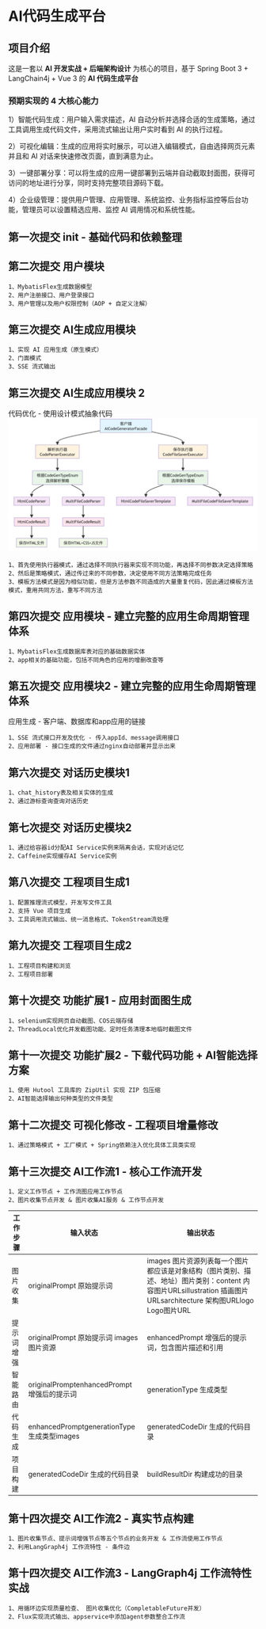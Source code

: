 # AI代码生成平台

## 项目介绍

这是一套以 **AI 开发实战 + 后端架构设计** 为核心的项目，基于 Spring Boot 3 + LangChain4j + Vue 3 的 **AI 代码生成平台**

### 预期实现的 4 大核心能力

1）智能代码生成：用户输入需求描述，AI 自动分析并选择合适的生成策略，通过工具调用生成代码文件，采用流式输出让用户实时看到 AI 的执行过程。

2）可视化编辑：生成的应用将实时展示，可以进入编辑模式，自由选择网页元素并且和 AI 对话来快速修改页面，直到满意为止。

3）一键部署分享：可以将生成的应用一键部署到云端并自动截取封面图，获得可访问的地址进行分享，同时支持完整项目源码下载。

4）企业级管理：提供用户管理、应用管理、系统监控、业务指标监控等后台功能，管理员可以设置精选应用、监控 AI 调用情况和系统性能。

## 第一次提交 init - 基础代码和依赖整理

## 第二次提交 用户模块

    1、MybatisFlex生成数据模型
    2、用户注册接口、用户登录接口
    3、用户管理以及用户权限控制（AOP + 自定义注解）

## 第三次提交 AI生成应用模块

    1、实现 AI 应用生成（原生模式）
    2、门面模式
    3、SSE 流式输出

## 第三次提交 AI生成应用模块 2
代码优化 - 使用设计模式抽象代码
    ![img.png](src/main/resources/pic/img1.png)

    1、首先使用执行器模式，通过选择不同执行器来实现不同功能，再选择不同参数决定选择策略
    2、然后是策略模式，通过传过来的不同参数，决定使用不同方法策略完成任务
    3、模板方法模式是因为相似功能，但是方法参数不同造成的大量重复代码，因此通过模板方法模式，重用共同方法，重写不同方法

## 第四次提交 应用模块 - 建立完整的应用生命周期管理体系

    1、MybatisFlex生成数据库表对应的基础数据实体
    2、app相关的基础功能，包括不同角色的应用的增删改查等

## 第五次提交 应用模块2 - 建立完整的应用生命周期管理体系
应用生成 - 客户端、数据库和app应用的链接

    1、SSE 流式接口开发及优化 - 传入appId、message调用接口
    2、应用部署 - 接口生成的文件通过nginx自动部署并显示出来

## 第六次提交 对话历史模块1

    1、chat_history表及相关实体的生成
    2、通过游标查询查询对话历史

## 第七次提交 对话历史模块2

    1、通过给容器id分配AI Service实例来隔离会话，实现对话记忆
    2、Caffeine实现缓存AI Service实例

## 第八次提交 工程项目生成1

    1、配置推理流式模型，开发写文件工具
    2、支持 Vue 项目生成
    3、工具调用流式输出、统一消息格式、TokenStream流处理

## 第九次提交 工程项目生成2

    1、工程项目构建和浏览
    2、工程项目部署

## 第十次提交 功能扩展1 - 应用封面图生成

    1、selenium实现网页自动截图、COS云端存储
    2、ThreadLocal优化并发截图功能、定时任务清理本地临时截图文件

## 第十一次提交 功能扩展2 - 下载代码功能 + AI智能选择方案

    1、使用 Hutool 工具库的 ZipUtil 实现 ZIP 包压缩
    2、AI智能选择输出何种类型的文件类型

## 第十二次提交 可视化修改 - 工程项目增量修改

    1、通过策略模式 + 工厂模式 + Spring依赖注入优化具体工具类实现

## 第十三次提交 AI工作流1 - 核心工作流开发

    1、定义工作节点 + 工作流图应用工作节点
    2、图片收集节点开发 & 图片收集AI服务 & 工作节点开发
| 工作步骤 | 输入状态 | 输出状态 |
|------|--|------|
| 图片收集 | originalPrompt 原始提示词 | images 图片资源列表每一个图片都应该是对象结构（图片类别、描述、地址）图片类别：content 内容图片URLsillustration 插画图片URLsarchitecture 架构图URLlogo Logo图片URL |
| 提示词增强 | originalPrompt 原始提示؜词 images 图片资源 | enhancedPrompt 增强后的提示词，包含图片描述和引用 |
| 智能路由 | originalPromptenhancedPrompt 增强后的提示词 | generationType 生成类型 |
| 代码生成 | enhancedPromptgenerationType 生成类型images | generatedCodeDir 生成的代码目录 |
| 项目构建 | generatedCodeDir 生成的代码目录 | buildResultDir 构建成功的目录 |

## 第十四次提交 AI工作流2 - 真实节点构建

    1、图片收集节点、提示词增强节点等五个节点的业务开发 & 工作流使用工作节点
    2、利用LangGraph4j 工作流特性 - 条件边

## 第十四次提交 AI工作流3 - LangGraph4j 工作流特性实战

    1、用循环边实现质量检查、 图片收集优化（CompletableFuture并发）
    2、Flux实现流式输出、appservice中添加agent参数整合工作流